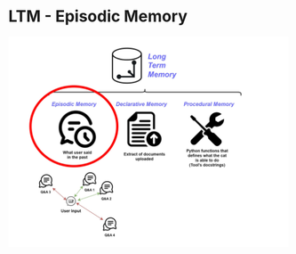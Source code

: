 # LTM - Episodic Memory

![Schema of the Cheshire Cat memories](../../assets/img/diagrams/episodic-memory.jpg)
